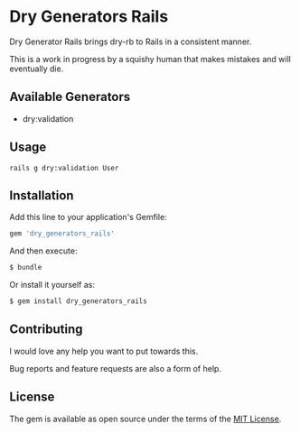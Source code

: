 # Dry Generators Rails
Dry Generator Rails brings dry-rb to Rails in a consistent 
manner.

This is a work in progress by a squishy human that makes mistakes and will 
eventually die.

## Available Generators

- dry:validation

## Usage
`rails g dry:validation User`

## Installation
Add this line to your application's Gemfile:

```ruby
gem 'dry_generators_rails'
```

And then execute:
```bash
$ bundle
```

Or install it yourself as:
```bash
$ gem install dry_generators_rails
```

## Contributing
I would love any help you want to put towards this.

Bug reports and feature requests are also a form of help.

## License
The gem is available as open source under the terms of the [MIT License](https://opensource.org/licenses/MIT).
